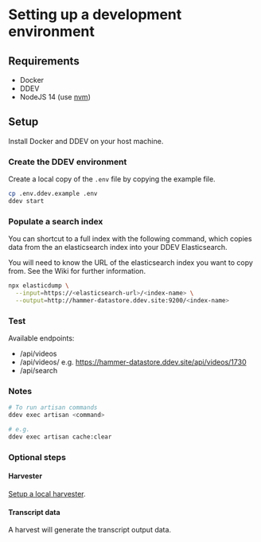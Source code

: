# Setting up a development environment

## Requirements

- Docker
- DDEV
- NodeJS 14 (use [nvm](https://github.com/nvm-sh/nvm/blob/master/README.md#intro))

## Setup

Install Docker and DDEV on your host machine.

### Create the DDEV environment

Create a local copy of the `.env` file by copying the example file.

```sh
cp .env.ddev.example .env
ddev start
```

### Populate a search index

You can shortcut to a full index with the following command, which
copies data from the an elasticsearch index into your DDEV Elasticsearch.

You will need to know the URL of the elasticsearch index you want to copy from.
See the Wiki for further information.

```sh
npx elasticdump \
  --input=https://<elasticsearch-url>/<index-name> \
  --output=http://hammer-datastore.ddev.site:9200/<index-name>
```

### Test

Available endpoints:

- /api/videos
- /api/videos/<id> e.g. <https://hammer-datastore.ddev.site/api/videos/1730>
- /api/search

### Notes

```sh
# To run artisan commands
ddev exec artisan <command>

# e.g.
ddev exec artisan cache:clear
```

### Optional steps

#### Harvester

[Setup a local harvester](../harvester/README.md).

#### Transcript data

A harvest will generate the transcript output data.
